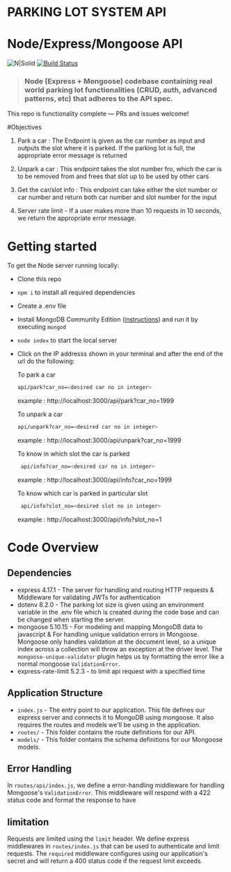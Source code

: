 # PARKING LOT SYSTEM API
# Node/Express/Mongoose API
![N|Solid](https://shawndsilva.com/public/assets/images/jXAvz9h.png)
[![Build Status](https://travis-ci.org/anishkny/node-express-realworld-example-app.svg?branch=master)](https://travis-ci.org/anishkny/node-express-realworld-example-app)

> ### Node (Express + Mongoose) codebase containing real world parking lot functionalities (CRUD, auth, advanced patterns, etc) that adheres to the API spec.

This repo is functionality complete — PRs and issues welcome!

#Objectives
1. Park a car : The Endpoint is given as the car number as input and outputs the slot where it is parked. If the parking lot is full, the appropriate error message is returned

2. Unpark a car : This endpoint takes the slot number fro, which the car is to be removed from and frees that slot up to be used by other cars

3. Get the car/slot info : This endpoint can take either the slot number or car number and return both car number and slot number for the input

4. Server rate limit - If a user makes more than 10 requests in 10 seconds, we return the appropriate error message.

# Getting started

To get the Node server running locally:

- Clone this repo
- `npm i` to install all required dependencies
- Create a .env file
- Install MongoDB Community Edition ([instructions](https://docs.mongodb.com/manual/installation/#tutorials)) and run it by executing `mongod`
- `node index` to start the local server
- Click on the IP addresss shown in your terminal and after the end of the url do the following:

  To park a car
    ```sh
   api/park?car_no=<desired car no in integer>
    ```
    example : http://localhost:3000/api/park?car_no=1999
    
   To unpark a car
    ```sh
    api/unpark?car_no=<desired car no in integer>
    ```
    example : http://localhost:3000/api/unpark?car_no=1999
    
    To know in which slot the car is parked
   ```sh
    api/info?car_no=<desired car no in integer>
    ```
    example : http://localhost:3000/api/info?car_no=1999
    
    To know which car is parked in particular slot 
   ```sh
    api/info?slot_no=<desired slot no in integer>
    ```
    example : http://localhost:3000/api/info?slot_no=1


# Code Overview

## Dependencies
  
- express 4.17.1 - The server for handling and routing HTTP requests & Middleware for validating JWTs for authentication
- dotenv 8.2.0 - The parking lot size is given using an environment variable in the .env file which is created during the code base and can be changed when starting the server.
- mongoose 5.10.15 - For modeling and mapping MongoDB data to javascript & For handling unique validation errors in Mongoose. Mongoose only handles validation at the document level, so a unique index across a collection will throw an exception at the driver level. The `mongoose-unique-validator` plugin helps us by formatting the error like a normal mongoose `ValidationError`.
- express-rate-limit 5.2.3 - to limit api request with a specified time


## Application Structure

- `index.js` - The entry point to our application. This file defines our express server and connects it to MongoDB using mongoose. It also requires the routes and models we'll be using in the application.
- `routes/` - This folder contains the route definitions for our API.
- `models/` - This folder contains the schema definitions for our Mongoose models.

## Error Handling

In `routes/api/index.js`, we define a error-handling middleware for handling Mongoose's `ValidationError`. This middleware will respond with a 422 status code and format the response to have

## limitation

Requests are limited using the `limit` header. We define express middlewares in `routes/index.js` that can be used to authenticate and limit requests. The `required` middleware configures using our application's secret and will return a 400 status code if the request limit exceeds. 



